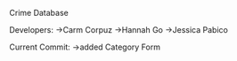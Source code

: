 Crime Database 

Developers:
->Carm Corpuz
->Hannah Go
->Jessica Pabico


Current Commit:
->added Category Form
